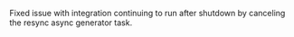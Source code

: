 Fixed issue with integration continuing to run after shutdown by canceling the resync async generator task.